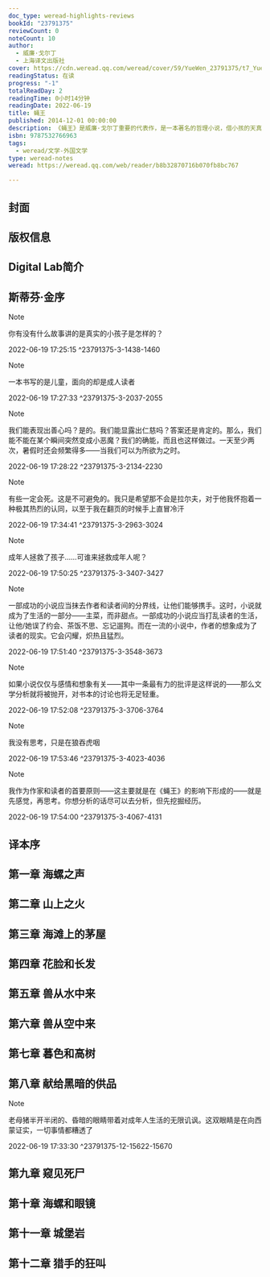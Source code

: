 ```yaml
---
doc_type: weread-highlights-reviews
bookId: "23791375"
reviewCount: 0
noteCount: 10
author:
  - 威廉·戈尔丁
  - 上海译文出版社
cover: https://cdn.weread.qq.com/weread/cover/59/YueWen_23791375/t7_YueWen_23791375.jpg
readingStatus: 在读
progress: "-1"
totalReadDay: 2
readingTime: 0小时14分钟
readingDate: 2022-06-19
title: 蝇王
published: 2014-12-01 00:00:00
description: 《蝇王》是威廉·戈尔丁重要的代表作，是一本著名的哲理小说，借小孩的天真来探讨人性的恶这一严肃主题。故事发生于想象中的第三次世界大战期间，一群六岁至十二岁的儿童在撤退途中因飞机失事被困在一座荒岛上，起先尚能和睦相处，后来由于恶的本性膨胀起来，便互相残杀，发生悲剧性的结果。作者将抽象的哲理命题具体化，让读者通过阅读引人入胜的故事和激动人心的争斗场面来加以体悟，人物、场景、故事、意象等等都深具象征意味，被公认为二十世纪最伟大的文学巨著之一。
isbn: 9787532766963
tags:
  - weread/文学-外国文学
type: weread-notes
weread: https://weread.qq.com/web/reader/b8b32870716b070fb8bc767

---
```



## 封面

## 版权信息

## Digital Lab简介

## 斯蒂芬·金序

> [!NOTE] 
> 你有没有什么故事讲的是真实的小孩子是怎样的？
> 
> 2022-06-19 17:25:15 ^23791375-3-1438-1460

> [!NOTE] 
> 一本书写的是儿童，面向的却是成人读者
> 
> 2022-06-19 17:27:33 ^23791375-3-2037-2055

> [!NOTE] 
> 我们能表现出善心吗？是的。我们能显露出仁慈吗？答案还是肯定的。那么，我们能不能在某个瞬间突然变成小恶魔？我们的确能，而且也这样做过。一天至少两次，暑假时还会频繁得多——当我们可以为所欲为之时。
> 
> 2022-06-19 17:28:22 ^23791375-3-2134-2230

> [!NOTE] 
> 有些一定会死。这是不可避免的。我只是希望那不会是拉尔夫，对于他我怀抱着一种极其热烈的认同，以至于我在翻页的时候手上直冒冷汗
> 
> 2022-06-19 17:34:41 ^23791375-3-2963-3024

> [!NOTE] 
> 成年人拯救了孩子……可谁来拯救成年人呢？
> 
> 2022-06-19 17:50:25 ^23791375-3-3407-3427

> [!NOTE] 
> 一部成功的小说应当抹去作者和读者间的分界线，让他们能够携手。这时，小说就成为了生活的一部分——主菜，而非甜点。一部成功的小说应当打乱读者的生活，让他/她误了约会、茶饭不思、忘记遛狗。而在一流的小说中，作者的想象成为了读者的现实。它会闪耀，炽热且猛烈。
> 
> 2022-06-19 17:51:40 ^23791375-3-3548-3673

> [!NOTE] 
> 如果小说仅仅与感情和想象有关——其中一条最有力的批评是这样说的——那么文学分析就将被抛开，对书本的讨论也将无足轻重。
> 
> 2022-06-19 17:52:08 ^23791375-3-3706-3764

> [!NOTE] 
> 我没有思考，只是在狼吞虎咽
> 
> 2022-06-19 17:53:46 ^23791375-3-4023-4036

> [!NOTE] 
> 我作为作家和读者的首要原则——这主要就是在《蝇王》的影响下形成的——就是先感觉，再思考。你想分析的话尽可以去分析，但先挖掘经历。
> 
> 2022-06-19 17:54:00 ^23791375-3-4067-4131

## 译本序

## 第一章 海螺之声

## 第二章 山上之火

## 第三章 海滩上的茅屋

## 第四章 花脸和长发

## 第五章 兽从水中来

## 第六章 兽从空中来

## 第七章 暮色和高树

## 第八章 献给黑暗的供品

> [!NOTE] 
> 老母猪半开半闭的、昏暗的眼睛带着对成年人生活的无限讥讽。这双眼睛是在向西蒙证实，一切事情都糟透了
> 
> 2022-06-19 17:33:30 ^23791375-12-15622-15670

## 第九章 窥见死尸

## 第十章 海螺和眼镜

## 第十一章 城堡岩

## 第十二章 猎手的狂叫

